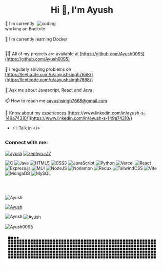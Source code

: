<h1 align="center">Hi 👋, I'm Ayush</h1>

<img align="right" alt="coding" width="400" src="https://user-images.githubusercontent.com/55389276/140866485-8fb1c876-9a8f-4d6a-98dc-08c4981eaf70.gif">


🔭 I’m currently working on Backrite<br><br>🌱 I’m currently learning Docker<br>

<br>👨‍💻 All of my projects are available at [https://github.com/Ayush0095](https://github.com/Ayush0095)<br><br>📝 I regularly solving problems on [https://leetcode.com/u/aayushsingh7668/](https://leetcode.com/u/aayushsingh7668/)<br><br>💬 Ask me about Javascript, React and Java<br><br>📫 How to reach me aayushsingh7668@gmail.com<br><br>📄 Know about my experiences [https://www.linkedin.com/in/ayush-s-149a74310/](https://www.linkedin.com/in/ayush-s-149a74310/)

- ⚡ I Talk in </>

<h3 align="left">Connect with me:</h3>
<p align="left">
<a href="https://www.linkedin.com/in/ayush-s-149a74310/" target="blank"><img align="center" src="https://raw.githubusercontent.com/rahuldkjain/github-profile-readme-generator/master/src/images/icons/Social/linked-in-alt.svg" alt="ayush" height="30" width="40" /></a>
<a href="[https://leetcode.com/u/aayushsingh7668/](https://leetcode.com/u/aayushsingh7668/)" target="blank"><img align="center" src="https://raw.githubusercontent.com/rahuldkjain/github-profile-readme-generator/master/src/images/icons/Social/leet-code.svg" alt="zephyrus17" height="30" width="40" /></a>
</p>

![C](https://img.shields.io/badge/c-%2300599C.svg?style=for-the-badge&logo=c&logoColor=white)
![Java](https://img.shields.io/badge/java-%23ED8B00.svg?style=for-the-badge&logo=openjdk&logoColor=white)
![HTML5](https://img.shields.io/badge/html5-%23E34F26.svg?style=for-the-badge&logo=html5&logoColor=white)
![CSS3](https://img.shields.io/badge/css3-%231572B6.svg?style=for-the-badge&logo=css3&logoColor=white)
![JavaScript](https://img.shields.io/badge/javascript-%23323330.svg?style=for-the-badge&logo=javascript&logoColor=%23F7DF1E)
![Python](https://img.shields.io/badge/python-3670A0?style=for-the-badge&logo=python&logoColor=ffdd54)
![Vercel](https://img.shields.io/badge/vercel-%23000000.svg?style=for-the-badge&logo=vercel&logoColor=white)
![React](https://img.shields.io/badge/react-%2320232a.svg?style=for-the-badge&logo=react&logoColor=%2361DAFB)
![Express.js](https://img.shields.io/badge/express.js-%23404d59.svg?style=for-the-badge&logo=express&logoColor=%2361DAFB)
![MUI](https://img.shields.io/badge/MUI-%230081CB.svg?style=for-the-badge&logo=mui&logoColor=white)
![NodeJS](https://img.shields.io/badge/node.js-6DA55F?style=for-the-badge&logo=node.js&logoColor=white)
![Nodemon](https://img.shields.io/badge/NODEMON-%23323330.svg?style=for-the-badge&logo=nodemon&logoColor=%BBDEAD)
![Redux](https://img.shields.io/badge/redux-%23593d88.svg?style=for-the-badge&logo=redux&logoColor=white)
![TailwindCSS](https://img.shields.io/badge/tailwindcss-%2338B2AC.svg?style=for-the-badge&logo=tailwind-css&logoColor=white)
![Vite](https://img.shields.io/badge/vite-%23646CFF.svg?style=for-the-badge&logo=vite&logoColor=white)
![MongoDB](https://img.shields.io/badge/MongoDB-%234ea94b.svg?style=for-the-badge&logo=mongodb&logoColor=white)
![MySQL](https://img.shields.io/badge/mysql-%2300000f.svg?style=for-the-badge&logo=mysql&logoColor=white)


<br><br>
<p align="left"> <img src="https://komarev.com/ghpvc/?username=Ayush0095&label=Profile%20views&color=0e75b6&style=flat" alt="Ayush" /> </p>

<p align="left"> <a href="https://github.com/ryo-ma/github-profile-trophy"><img src="https://github-profile-trophy.vercel.app/?username=Ayush0095" alt="Ayush" /></a> </p>

<p><img align="left" src="https://github-readme-stats.vercel.app/api/top-langs?username=Ayush0095&show_icons=true&locale=en&layout=compact" alt="Ayush" /></p>

<p>&nbsp;<img align="center" src="https://github-readme-stats.vercel.app/api?username=Ayush0095&show_icons=true&locale=en" alt="Ayush" /></p>

<p><img align="center" src="https://github-readme-streak-stats.herokuapp.com/?user=Ayush0095&" alt="Ayush0095" /></p>

![Snake animation](https://github.com/vanshsharmaCS/vanshsharmaCS/blob/output/github-contribution-grid-snake-dark.svg)
